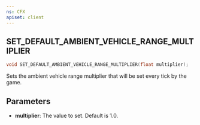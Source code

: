 ```yaml
---
ns: CFX
apiset: client
---
```

## SET_DEFAULT_AMBIENT_VEHICLE_RANGE_MULTIPLIER

```c
void SET_DEFAULT_AMBIENT_VEHICLE_RANGE_MULTIPLIER(float multiplier);
```

Sets the ambient vehicle range multiplier that will be set every tick by the game.

## Parameters
* **multiplier**: The value to set. Default is 1.0.